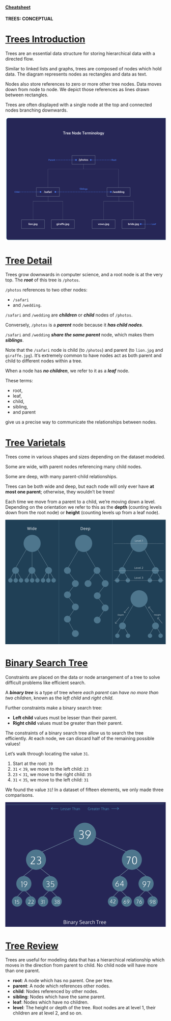 #### [Cheatsheet](https://www.codecademy.com/learn/complex-data-structures/modules/cspath-trees/cheatsheet)

#### TREES: CONCEPTUAL

# [Trees Introduction](https://www.codecademy.com/courses/complex-data-structures/lessons/learn-trees-general/exercises/general-trees-intro)

Trees are an essential data structure for storing hierarchical data with a directed flow.

Similar to linked lists and graphs, trees are composed of nodes which hold data. 
The diagram represents nodes as rectangles and data as text.

Nodes also store references to zero or more other tree nodes. 
Data moves down from node to node. 
We depict those references as lines drawn between rectangles.

Trees are often displayed with a single node at the top and connected nodes branching downwards.

![Tree](TreeNode.svg)

# [Tree Detail](https://www.codecademy.com/courses/complex-data-structures/lessons/learn-trees-general/exercises/general-trees-detail)

Trees grow downwards in computer science, and a root node is at the very top. 
The ***root*** of this tree is `/photos`.

`/photos` references to two other nodes: 
* `/safari` 
* and `/wedding`. 

`/safari` and `/wedding` are ***children*** or ***child*** nodes of `/photos`.

Conversely, `/photos` is a ***parent*** node because it ***has child nodes***.

`/safari` and `/wedding` ***share the same parent*** node, which makes them ***siblings***.

Note that the `/safari` node is child (to `/photos`) and parent (to `lion.jpg` and `giraffe.jpg`). 
It’s extremely common to have nodes act as both parent and child to different nodes within a tree.

When a node has ***no children***, we refer to it as a ***leaf*** node.

These terms: 
* root, 
* leaf, 
* child, 
* sibling, 
* and parent 

give us a precise way to communicate the relationships between nodes.

# [Tree Varietals](https://www.codecademy.com/courses/complex-data-structures/lessons/learn-trees-general/exercises/general-trees-varietals)

Trees come in various shapes and sizes depending on the dataset modeled.

Some are wide, with parent nodes referencing many child nodes.

Some are deep, with many parent-child relationships.

Trees can be both wide and deep, but each node will only ever have **at most one parent**; 
otherwise, they wouldn’t be trees!

Each time we move from a parent to a child, we’re moving down a level. 
Depending on the orientation we refer to this as the **depth** (counting levels down from the root node) or **height** (counting levels up from a leaf node).

![Tree varietals](cs_tree_varietals.svg)

# [Binary Search Tree](https://www.codecademy.com/courses/complex-data-structures/lessons/learn-trees-general/exercises/general-trees-bst)

Constraints are placed on the data or node arrangement of a tree to solve difficult problems like efficient search.

A ***binary tree*** is a type of tree where *each parent* can *have no more than two children*, known as the *left child* and *right child*.

Further constraints make a binary search tree:
* **Left child** values must be lesser than their parent.
* **Right child** values must be greater than their parent.

The constraints of a binary search tree allow us to search the tree efficiently. 
At each node, we can discard half of the remaining possible values!

Let’s walk through locating the value `31`.
1. Start at the root: `39`
2. `31` < `39`, we move to the left child: `23`
3. `23` < `31`, we move to the right child: `35`
4. `31` < `35`, we move to the left child: `31`

We found the value `31`!
In a dataset of fifteen elements, we only made three comparisons.

![Binary Search Tree](Binary_Search_Tree_Visualization_Updated_1.svg)

# [Tree Review](https://www.codecademy.com/courses/complex-data-structures/lessons/learn-trees-general/exercises/general-trees-review)

Trees are useful for modeling data that has a hierarchical relationship which moves in the direction from parent to child. 
No child node will have more than one parent.

* **root**: A node which has no parent. One per tree.
* **parent**: A node which references other nodes.
* **child**: Nodes referenced by other nodes.
* **sibling**: Nodes which have the same parent.
* **leaf**: Nodes which have no children.
* **level**: The height or depth of the tree. Root nodes are at level 1, their children are at level 2, and so on.











